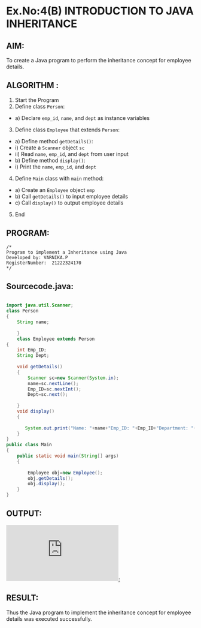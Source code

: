 # Ex.No:4(B) INTRODUCTION TO JAVA INHERITANCE

## AIM:
To create  a Java program to perform the inheritance concept for employee details.

## ALGORITHM :
1.	Start the Program
2.	Define class `Person`:
-	a) Declare `emp_id`, `name`, and `dept` as instance variables
3.	Define class `Employee` that extends `Person`:
-	a) Define method `getDetails()`:
-	i) Create a `Scanner` object `sc`
-	ii) Read `name`, `emp_id`, and `dept` from user input
-	b) Define method `display()`:
-	i) Print the `name`, `emp_id`, and `dept`
4.	Define `Main` class with `main` method:
-	a) Create an `Employee` object `emp`
-	b) Call `getDetails()` to input employee details
-	c) Call `display()` to output employee details
5.	End








## PROGRAM:
 ```
/*
Program to implement a Inheritance using Java
Developed by: VARNIKA.P
RegisterNumber:  21222324170
*/
```

## Sourcecode.java:

```java

import java.util.Scanner;
class Person
{
    String name;
    
    }
    class Employee extends Person
{
    int Emp_ID;
    String Dept;
   
    void getDetails()
    {
        Scanner sc=new Scanner(System.in);
        name=sc.nextLine();
        Emp_ID=sc.nextInt();
        Dept=sc.next();
       
    }
    void display()
    {
      
       System.out.print("Name: "+name+"Emp_ID: "+Emp_ID+"Department: "+Dept);
    }
}
public class Main
{
    public static void main(String[] args)
    {
        
        Employee obj=new Employee();
        obj.getDetails();
        obj.display();
    }
}


```


## OUTPUT:

![image](https://github.com/Varnikaparthiban/19AI307_JAVA/blob/e62cc1d664dcebe7057853c2957f3280dcaa006d/Module-04/DAY-2/README.MD);
## RESULT:
Thus the Java program to implement the inheritance concept for employee details was  executed successfully.

